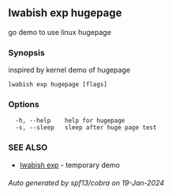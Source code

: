 ## lwabish exp hugepage

go demo to use linux hugepage

### Synopsis

inspired by kernel demo of hugepage

```
lwabish exp hugepage [flags]
```

### Options

```
  -h, --help    help for hugepage
  -s, --sleep   sleep after huge page test
```

### SEE ALSO

* [lwabish exp](lwabish_exp.md)	 - temporary demo

###### Auto generated by spf13/cobra on 19-Jan-2024
